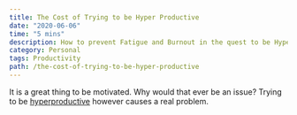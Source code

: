 ```yaml
---
title: The Cost of Trying to be Hyper Productive
date: "2020-06-06"
time: "5 mins"
description: How to prevent Fatigue and Burnout in the quest to be Hyper productive?
category: Personal
tags: Productivity
path: /the-cost-of-trying-to-be-hyper-productive
---
```


It is a great thing to be motivated. Why would that ever be an issue? Trying to be [hyperproductive](https://www.merriam-webster.com/dictionary/hyperproductive) however causes a real problem.
